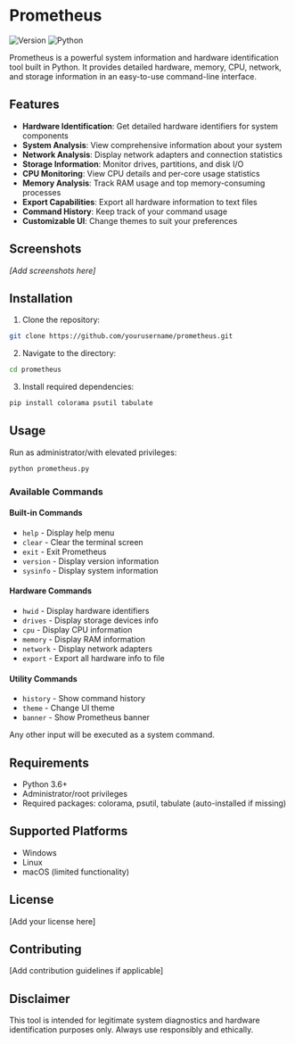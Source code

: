 # Prometheus

![Version](https://img.shields.io/badge/version-1.1.0-blue.svg)
![Python](https://img.shields.io/badge/python-3.6+-green.svg)

Prometheus is a powerful system information and hardware identification tool built in Python. It provides detailed hardware, memory, CPU, network, and storage information in an easy-to-use command-line interface.

## Features

- **Hardware Identification**: Get detailed hardware identifiers for system components
- **System Analysis**: View comprehensive information about your system
- **Network Analysis**: Display network adapters and connection statistics
- **Storage Information**: Monitor drives, partitions, and disk I/O
- **CPU Monitoring**: View CPU details and per-core usage statistics
- **Memory Analysis**: Track RAM usage and top memory-consuming processes
- **Export Capabilities**: Export all hardware information to text files
- **Command History**: Keep track of your command usage
- **Customizable UI**: Change themes to suit your preferences

## Screenshots

*[Add screenshots here]*

## Installation

1. Clone the repository:
```bash
git clone https://github.com/yourusername/prometheus.git
```

2. Navigate to the directory:
```bash
cd prometheus
```

3. Install required dependencies:
```bash
pip install colorama psutil tabulate
```

## Usage

Run as administrator/with elevated privileges:

```bash
python prometheus.py
```

### Available Commands

#### Built-in Commands
- `help` - Display help menu
- `clear` - Clear the terminal screen
- `exit` - Exit Prometheus
- `version` - Display version information
- `sysinfo` - Display system information

#### Hardware Commands
- `hwid` - Display hardware identifiers
- `drives` - Display storage devices info
- `cpu` - Display CPU information
- `memory` - Display RAM information
- `network` - Display network adapters
- `export` - Export all hardware info to file

#### Utility Commands
- `history` - Show command history
- `theme` - Change UI theme
- `banner` - Show Prometheus banner

Any other input will be executed as a system command.

## Requirements

- Python 3.6+
- Administrator/root privileges
- Required packages: colorama, psutil, tabulate (auto-installed if missing)

## Supported Platforms

- Windows
- Linux
- macOS (limited functionality)

## License

[Add your license here]

## Contributing

[Add contribution guidelines if applicable]

## Disclaimer

This tool is intended for legitimate system diagnostics and hardware identification purposes only. Always use responsibly and ethically.
